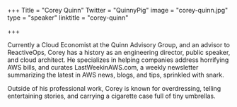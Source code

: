 +++
Title = "Corey Quinn"
Twitter = "QuinnyPig"
image = "corey-quinn.jpg"
type = "speaker"
linktitle = "corey-quinn"

+++

Currently a Cloud Economist at the Quinn Advisory Group, and an advisor to ReactiveOps, Corey has a history as an engineering director, public speaker, and cloud architect. He specializes in helping companies address horrifying AWS bills, and curates LastWeekinAWS.com, a weekly newsletter summarizing the latest in AWS news, blogs, and tips, sprinkled with snark.

Outside of his professional work, Corey is known for overdressing, telling entertaining stories, and carrying a cigarette case full of tiny umbrellas.

